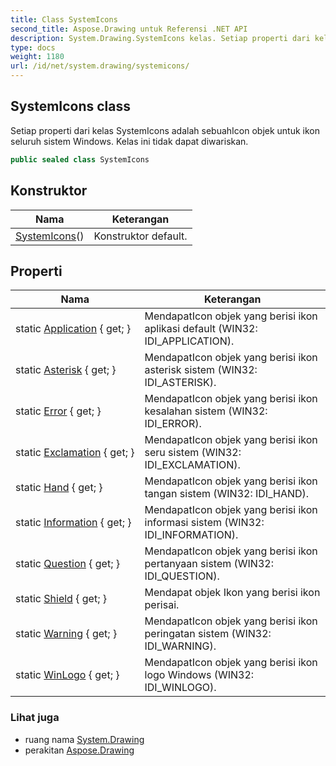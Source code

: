 ```yaml
---
title: Class SystemIcons
second_title: Aspose.Drawing untuk Referensi .NET API
description: System.Drawing.SystemIcons kelas. Setiap properti dari kelas SystemIcons adalah sebuahIcon objek untuk ikon seluruh sistem Windows. Kelas ini tidak dapat diwariskan.
type: docs
weight: 1180
url: /id/net/system.drawing/systemicons/
---
```

## SystemIcons class

Setiap properti dari kelas SystemIcons adalah sebuahIcon objek untuk ikon seluruh sistem Windows. Kelas ini tidak dapat diwariskan.

```csharp
public sealed class SystemIcons
```

## Konstruktor

| Nama | Keterangan |
| --- | --- |
| [SystemIcons](systemicons/)() | Konstruktor default. |

## Properti

| Nama | Keterangan |
| --- | --- |
| static [Application](../../system.drawing/systemicons/application/) { get; } | MendapatIcon objek yang berisi ikon aplikasi default (WIN32: IDI_APPLICATION). |
| static [Asterisk](../../system.drawing/systemicons/asterisk/) { get; } | MendapatIcon objek yang berisi ikon asterisk sistem (WIN32: IDI_ASTERISK). |
| static [Error](../../system.drawing/systemicons/error/) { get; } | MendapatIcon objek yang berisi ikon kesalahan sistem (WIN32: IDI_ERROR). |
| static [Exclamation](../../system.drawing/systemicons/exclamation/) { get; } | MendapatIcon objek yang berisi ikon seru sistem (WIN32: IDI_EXCLAMATION). |
| static [Hand](../../system.drawing/systemicons/hand/) { get; } | MendapatIcon objek yang berisi ikon tangan sistem (WIN32: IDI_HAND). |
| static [Information](../../system.drawing/systemicons/information/) { get; } | MendapatIcon objek yang berisi ikon informasi sistem (WIN32: IDI_INFORMATION). |
| static [Question](../../system.drawing/systemicons/question/) { get; } | MendapatIcon objek yang berisi ikon pertanyaan sistem (WIN32: IDI_QUESTION). |
| static [Shield](../../system.drawing/systemicons/shield/) { get; } | Mendapat objek Ikon yang berisi ikon perisai. |
| static [Warning](../../system.drawing/systemicons/warning/) { get; } | MendapatIcon objek yang berisi ikon peringatan sistem (WIN32: IDI_WARNING). |
| static [WinLogo](../../system.drawing/systemicons/winlogo/) { get; } | MendapatIcon objek yang berisi ikon logo Windows (WIN32: IDI_WINLOGO). |

### Lihat juga

* ruang nama [System.Drawing](../../system.drawing/)
* perakitan [Aspose.Drawing](../../)


